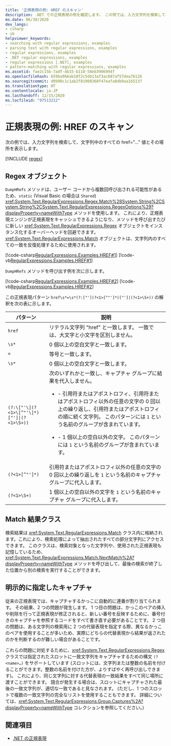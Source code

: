 ```yaml
---
title: '正規表現の例: HREF のスキャン'
description: .NET での正規表現の例を確認します。 この例では、入力文字列を検索して、すべての href 属性値とその場所を表示します。
ms.date: 06/30/2020
dev_langs:
- csharp
- vb
helpviewer_keywords:
- searching with regular expressions, examples
- parsing text with regular expressions, examples
- regular expressions, examples
- .NET regular expressions, examples
- regular expressions [.NET], examples
- pattern-matching with regular expressions, examples
ms.assetid: fae2c15b-7adf-4b15-b118-58eb3906994f
ms.openlocfilehash: 659ba966ab18f2c5db13af3ac687af57dea7b126
ms.sourcegitcommit: d0990c1c1ab2f81908360f47eafa8db9aa165137
ms.translationtype: HT
ms.contentlocale: ja-JP
ms.lasthandoff: 12/15/2020
ms.locfileid: "97513212"
---
```

# <a name="regular-expression-example-scanning-for-hrefs"></a>正規表現の例: HREF のスキャン

次の例では、入力文字列を検索して、文字列中のすべての href="…" 値とその場所を表示します。  

[!INCLUDE [regex](../../../includes/regex.md)]

## <a name="the-regex-object"></a>Regex オブジェクト

 `DumpHRefs` メソッドは、ユーザー コードから複数回呼び出される可能性があるため、`static` (Visual Basic の場合は `Shared`) <xref:System.Text.RegularExpressions.Regex.Match%28System.String%2CSystem.String%2CSystem.Text.RegularExpressions.RegexOptions%29?displayProperty=nameWithType> メソッドを使用します。 これにより、正規表現エンジンが正規表現をキャッシュできるようになり、メソッドを呼び出すたびに新しい <xref:System.Text.RegularExpressions.Regex> オブジェクトをインスタンス化するオーバーヘッドを回避できます。 <xref:System.Text.RegularExpressions.Match> オブジェクトは、文字列内のすべての一致を反復処理するために使用されます。  
  
 [!code-csharp[RegularExpressions.Examples.HREF#1](../../../samples/snippets/csharp/VS_Snippets_CLR/RegularExpressions.Examples.HREF/cs/example.cs#1)]
 [!code-vb[RegularExpressions.Examples.HREF#1](../../../samples/snippets/visualbasic/VS_Snippets_CLR/RegularExpressions.Examples.HREF/vb/example.vb#1)]  
  
 `DumpHRefs` メソッドを呼び出す例を次に示します。  
  
 [!code-csharp[RegularExpressions.Examples.HREF#2](../../../samples/snippets/csharp/VS_Snippets_CLR/RegularExpressions.Examples.HREF/cs/example.cs#2)]
 [!code-vb[RegularExpressions.Examples.HREF#2](../../../samples/snippets/visualbasic/VS_Snippets_CLR/RegularExpressions.Examples.HREF/vb/example.vb#2)]  
  
 この正規表現パターン `href\s*=\s*(?:["'](?<1>[^"']*)["']|(?<1>\S+))` の解釈を次の表に示します。  
  
|パターン|説明|  
|-------------|-----------------|  
|`href`|リテラル文字列 "href" と一致します。 一致では、大文字と小文字を区別しません。|  
|`\s*`|0 個以上の空白文字と一致します。|  
|`=`|等号と一致します。|  
|`\s*`|0 個以上の空白文字と一致します。|  
|`(?:\["'\](?<1>\[^"'\]*)["']\|(?<1>\S+))`|次のいずれかと一致し、キャプチャ グループに結果を代入しません。<br /> <ul><li><p>\- 引用符またはアポストロフィ、引用符またはアポストロフィ以外の任意の文字の 0 回以上の繰り返し、引用符またはアポストロフィの順に続く文字列。 このパターンには `1` という名前のグループが含まれています。</p></li><li><p>\- 1 個以上の空白以外の文字。 このパターンには `1` という名前のグループが含まれています。</p></li></ul>|  
|`(?<1>[^"']*)`|引用符またはアポストロフィ以外の任意の文字の 0 回以上の繰り返しを `1` という名前のキャプチャ グループに代入します。|  
|`(?<1>\S+)`|1 個以上の空白以外の文字を `1` という名前のキャプチャ グループに代入します。|  
  
## <a name="match-result-class"></a>Match 結果クラス  

 検索結果は <xref:System.Text.RegularExpressions.Match> クラス内に格納されます。これにより、検索処理によって抽出されたすべての部分文字列にアクセスできます。 このクラスは、検索対象となった文字列や、使用された正規表現も記憶しているため、<xref:System.Text.RegularExpressions.Match.NextMatch%2A?displayProperty=nameWithType> メソッドを呼び出して、最後の検索が終了した位置から別の検索を実行することができます。  
  
## <a name="explicitly-named-captures"></a>明示的に指定したキャプチャ  

 従来の正規表現では、キャプチャするかっこに自動的に連番が割り当てられます。 その結果、2 つの問題が発生します。 1 つ目の問題は、かっこのペアの挿入や削除を行って正規表現が修正されると、新しい番号を反映するために、番号付きのキャプチャを参照するコードをすべて書き直す必要があることです。 2 つ目の問題は、ある文字列の検索用に 2 つの代替表現を指定する際、異なるかっこのペアを使用することが多いため、実際にどちらの代替表現から結果が返されたのかを判断するのが難しい場合があることです。  
  
 これらの問題に対処するために、<xref:System.Text.RegularExpressions.Regex> クラスでは指定されたスロットに一致文字列をキャプチャするための構文 `(?<name>…)` をサポートしています (スロットには、文字列または整数の名前を付けることができます。整数の名前を付けた方が、よりすばやく再呼び出しできます)。 これにより、同じ文字列に対する代替表現の一致結果をすべて同じ場所に渡すことができます。 競合が発生する場合は、スロットにキャプチャされた最後の一致文字列が、適切な一致であると見なされます。 (ただし、1 つのスロットで複数の一致文字列の完全なリストを使用することもできます。 詳細については、<xref:System.Text.RegularExpressions.Group.Captures%2A?displayProperty=nameWithType> コレクションを参照してください。)  
  
## <a name="see-also"></a>関連項目

- [.NET の正規表現](regular-expressions.md)
